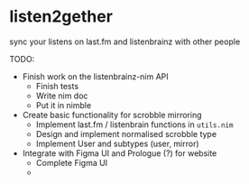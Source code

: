 # listen2gether
sync your listens on last.fm and listenbrainz with other people

TODO:
 - Finish work on the listenbrainz-nim API
   - Finish tests
   - Write nim doc
   - Put it in nimble
 - Create basic functionality for scrobble mirroring
   - Implement last.fm / listenbrain functions in `utils.nim` 
   - Design and implement normalised scrobble type 
   - Implement User and subtypes (user, mirror) 
 - Integrate with Figma UI and Prologue (?) for website
   - Complete Figma UI
   - 